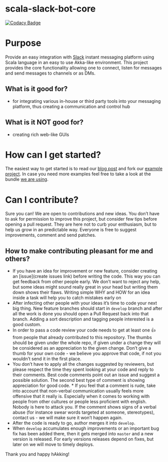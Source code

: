 # scala-slack-bot-core

[![Codacy Badge](https://www.codacy.com/project/badge/fa1e21dc6de24e0cb5286e7579e0698d)](https://www.codacy.com/app/pjazdzewski1990/scala-slack-bot-core)

# Purpose 

Provide an easy integration with [Slack](https://slack.com/) instant messaging platform using Scala language in an easy to use Akka-like environment. This project provides the core functionality allowing one to connect, listen for messages and send messages to channels or as DMs. 

## What is it good for?

* for integrating various in-house or third party tools into your messaging platform, thus creating a communication and control hub

## What is it NOT good for?

* creating rich web-like GUIs 

# How can I get started?

The easiest way to get started is to read our [blog post](http://blog.scalac.io/2015/07/16/slack.html) and fork our [example project](https://github.com/pjazdzewski1990/scala-slack-bot-example). In case you need more examples feel free to take a look at the bundle [we are using](https://github.com/ScalaConsultants/scala-slack-bot).

# Can I contribute? 

Sure you can! We are open to contributions and new ideas. You don’t have to ask for permission to improve this project, but consider few tips before opening a pull request. They are here not to curb your enthusiasm, but to help us grow in an predictable way.  Everyone is free to suggest improvements, comment and send patches.

## How to make contributing pleasant for me and others?

* If you have an idea for improvement or new feature, consider creating an [issue](create issues link) before writing the code. This way you can get feedback from other people early. We don’t want to reject any help, but some ideas might sound really great in your head but writing them down shows their flaws. Writing simple WHY and HOW for an idea inside a task will help you to catch mistakes early on 
* After infecting other people with your ideas it’s time to code your next big thing. New feature branches should start in `develop` branch and after all the work is done you should open a Pull Request back into that branch. Adding a sort description and tagging people interested is a good custom.
* In order to pass a code review your code needs to get at least one :+1: from people that already contributed to this repository. The thumbs should be given under the whole repo, if given under a change they will be considered as an appreciation to the given change. Don’t give a thumb for your own code - we believe you approve that code, if not you wouldn’t send it in the first place. 
* You don’t have to apply all the changes suggested by reviewers, but please respect the time they spent looking at your code and reply to their comments. Best code comments point out an issue and suggest a possible solution. The second best type of comment is showing appreciation for good code. * If you feel that a comment is rude, take into account that non-verbal communication usually feels more offensive that it really is. Especially when it comes to working with people from other cultures or people less proficient with english. Nobody is here to attack you. If the comment shows signs of a  verbal abuse (for instance swear words targeted at someone, stereotypes), contact us - we will make sure it won’t happen again.
* After the code is ready to go, author merges it into `develop`.
* When `develop` accumulates enough improvements or an important bug fix  has been added there, then it gets merged into `master` and a new version is released. For early versions releases depend on fixes, but later on we will move to timely deploys. 

Thank you and happy hAkking!